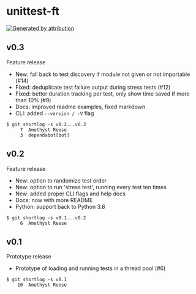 unittest-ft
===========

[![Generated by attribution][attribution-badge]][attribution-url]


v0.3
----

Feature release

- New: fall back to test discovery if module not given or not importable (#14)
- Fixed: deduplicate test failure output during stress tests (#12)
- Fixed: better duration tracking per test, only show time saved if more than 10% (#9)
- Docs: improved readme examples, fixed markdown
- CLI: added `--version / -V` flag

```text
$ git shortlog -s v0.2...v0.3
     7	Amethyst Reese
     3	dependabot[bot]
```


v0.2
----

Feature release

- New: option to randomize test order
- New: option to run 'stress test', running every test ten times
- New: added proper CLI flags and help docs
- Docs: now with more README
- Python: support back to Python 3.8

```text
$ git shortlog -s v0.1...v0.2
     6	Amethyst Reese
```


v0.1
----

Prototype release

- Prototype of loading and running tests in a thread pool (#6)

```text
$ git shortlog -s v0.1
    10	Amethyst Reese
```

[attribution-badge]:
    https://img.shields.io/badge/generated%20by-attribution-informational
[attribution-url]: https://attribution.omnilib.dev
